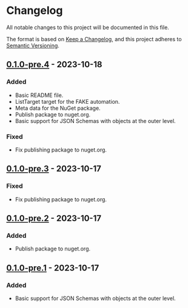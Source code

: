 # Changelog

All notable changes to this project will be documented in this file.

The format is based on [Keep a Changelog](https://keepachangelog.com/en/1.0.0/),
and this project adheres to [Semantic Versioning](https://semver.org/spec/v2.0.0.html).

## [0.1.0-pre.4] - 2023-10-18

### Added
- Basic README file.
- ListTarget target for the FAKE automation.
- Meta data for the NuGet package.
- Publish package to nuget.org.
- Basic support for JSON Schemas with objects at the outer level.

### Fixed
- Fix publishing package to nuget.org.

## [0.1.0-pre.3] - 2023-10-17

### Fixed
- Fix publishing package to nuget.org.

## [0.1.0-pre.2] - 2023-10-17

### Added
- Publish package to nuget.org.

## [0.1.0-pre.1] - 2023-10-17

### Added
- Basic support for JSON Schemas with objects at the outer level.

[Unreleased]: https://github.com/florenzen/JsonSchemaProvider/compare/v0.1.0-pre.4...HEAD
[0.1.0-pre.4]: https://github.com/florenzen/JsonSchemaProvider/releases/tag/v0.1.0-pre.4
[0.1.0-pre.3]: https://github.com/florenzen/JsonSchemaProvider/releases/tag/v0.1.0-pre.3
[0.1.0-pre.2]: https://github.com/florenzen/JsonSchemaProvider/releases/tag/v0.1.0-pre.2
[0.1.0-pre.1]: https://github.com/florenzen/JsonSchemaProvider/releases/tag/v0.1.0-pre.1
